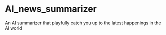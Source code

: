 # AI_news_summarizer
An AI summarizer that playfully catch you up to the latest happenings in the AI world
